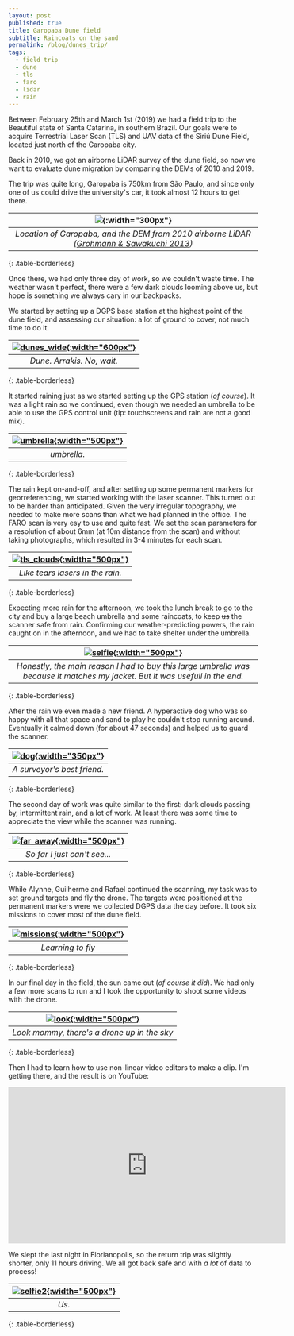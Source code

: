 ```yaml
---
layout: post
published: true
title: Garopaba Dune field
subtitle: Raincoats on the sand
permalink: /blog/dunes_trip/
tags:
  - field trip
  - dune
  - tls
  - faro
  - lidar
  - rain
---
```


Between February 25th and March 1st (2019) we had a field trip to the Beautiful state of Santa Catarina, in southern Brazil. Our goals were to acquire Terrestrial Laser Scan (TLS) and UAV data of the Siriú Dune Field, located just north of the Garopaba city.

Back in 2010, we got an airborne LiDAR survey of the dune field, so now we want to evaluate dune migration by comparing the DEMs of 2010 and 2019. 

<!--more-->

The trip was quite long, Garopaba is 750km from São Paulo, and since only one of us could drive the university's car, it took almost 12 hours to get there.

| ![]({{site.baseurl}}/img/garopaba/localiz_garopaba.png){:width="300px"} |
|:--:| 
| *Location of Garopaba, and the DEM from 2010 airborne LiDAR ([Grohmann & Sawakuchi 2013](/publications#geomorph_dunes))* |
{: .table-borderless}
<br>

Once there, we had only three day of work, so we couldn't waste time. The weather wasn't perfect, there were a few dark clouds looming above us, but hope is something we always cary in our backpacks.  

We started by setting up a DGPS base station at the highest point of the dune field, and assessing our situation: a lot of ground to cover, not much time to do it.  

| [![dunes_wide]({{site.baseurl}}/img/garopaba/garopaba_4202_small.jpg "Click to see larger image"){:width="600px"}]({{site.baseurl}}/img/garopaba/garopaba_4202.jpg)|
|:--:| 
| *Dune. Arrakis. No, wait.* |
{: .table-borderless}
<br>

It started raining just as we started setting up the GPS station (*of course*). It was a light rain so we continued, even though we needed an umbrella to be able to use the GPS control unit (tip: touchscreens and rain are not a good mix).  

| [![umbrella]({{site.baseurl}}/img/garopaba/garopaba_4211_small.jpg "Click to see larger image"){:width="500px"}]({{site.baseurl}}/img/garopaba/garopaba_4211.jpg)|
|:--:| 
| *umbrella.* |
{: .table-borderless}
<br>

The rain kept on-and-off, and after setting up some permanent markers for georreferencing, we started working with the laser scanner. This turned out to be harder than anticipated. Given the very irregular topography, we needed to make more scans than what we had planned in the office. The FARO scan is very esy to use and quite fast. We set the scan parameters for a resolution of about 6mm (at 10m distance from the scan) and without taking photographs, which resulted in 3-4 minutes for each scan.  

| [![tls_clouds]({{site.baseurl}}/img/garopaba/garopaba_4229_small.jpg "Click to see larger image"){:width="500px"}]({{site.baseurl}}/img/garopaba/garopaba_4229.jpg)|
|:--:| 
| *Like ~~tears~~ lasers in the rain.* |
{: .table-borderless}
<br>

Expecting more rain for the afternoon, we took the lunch break to go to the city and buy a large beach umbrella and some raincoats, to keep ~~us~~ the scanner safe from rain. Confirming our weather-predicting powers, the rain caught on in the afternoon, and we had to take shelter under the umbrella.  


| [![selfie]({{site.baseurl}}/img/garopaba/garopaba_4235.jpg "Click to see larger image"){:width="500px"}]({{site.baseurl}}/img/garopaba/garopaba_4235.jpg)|
|:--:| 
| *Honestly, the main reason I had to buy this large umbrella was because it matches my jacket. But it was usefull in the end.* |
{: .table-borderless}
<br>

After the rain we even made a new friend. A hyperactive dog who was so happy with all that space and sand to play he couldn't stop running around. Eventually it calmed down (for about 47 seconds) and helped us to guard the scanner.   

| [![dog]({{site.baseurl}}/img/garopaba/garopaba_4267_small.jpg "Click to see larger image"){:width="350px"}]({{site.baseurl}}/img/garopaba/garopaba_4267.jpg)|
|:--:| 
| *A surveyor's best friend.* |
{: .table-borderless}
<br>


The second day of work was quite similar to the first: dark clouds passing by, intermittent rain, and a lot of work. At least there was some time to appreciate the view while the scanner was running.   

<!-- | [![clouds]({{site.baseurl}}/img/garopaba/garopaba_4294_small.jpg "Click to see larger image"){:width="600px"}]({{site.baseurl}}/img/garopaba/garopaba_4294.jpg)|
|:--:| 
| *clouds.* |
{: .table-borderless}
<br> -->


| [![far_away]({{site.baseurl}}/img/garopaba/garopaba_4298_small.jpg "Click to see larger image"){:width="500px"}]({{site.baseurl}}/img/garopaba/garopaba_4298.jpg)|
|:--:| 
| *So far I just can't see...* |
{: .table-borderless}
<br>

While Alynne, Guilherme and Rafael continued the scanning, my task was to set ground targets and fly the drone. The targets were positioned at the permanent markers were we collected DGPS data the day before. It took six missions to cover most of the dune field.  

| [![missions]({{site.baseurl}}/img/garopaba/missions.png "Click to see larger image"){:width="500px"}]({{site.baseurl}}/img/garopaba/missions.png)|
|:--:| 
| *Learning to fly* |
{: .table-borderless}
<br>

In our final day in the field, the sun came out (*of course it did*). We had only a few more scans to run and I took the opportunity to shoot some videos with the drone.  


| [![look]({{site.baseurl}}/img/garopaba/garopaba_4311_small.jpg "Click to see larger image"){:width="500px"}]({{site.baseurl}}/img/garopaba/garopaba_4311.jpg)|
|:--:| 
| *Look mommy, there's a drone up in the sky* |
{: .table-borderless}
<br>


Then I had to learn how to use non-linear video editors to make a clip. I'm getting there, and the result is on YouTube:  


<iframe width="560" height="315" src="https://www.youtube.com/embed/rATNm1UiQjc" frameborder="0" allow="accelerometer; autoplay; encrypted-media; gyroscope; picture-in-picture" allowfullscreen></iframe>
<br>


We slept the last night in Florianopolis, so the return trip was slightly shorter, only 11 hours driving. We all got back safe and with *a lot* of data to process!  


| [![selfie2]({{site.baseurl}}/img/garopaba/garopaba_4224.jpg "Click to see larger image"){:width="500px"}]({{site.baseurl}}/img/garopaba/garopaba_4224.jpg)|
|:--:| 
| *Us.* |
{: .table-borderless}
<br>











&nbsp;
&nbsp;
